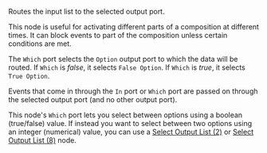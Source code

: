 Routes the input list to the selected output port.

This node is useful for activating different parts of a composition at different times. It can block events to part of the composition unless certain conditions are met.

The `Which` port selects the `Option` output port to which the data will be routed. If `Which` is <i>false</i>, it selects `False Option`. If `Which` is <i>true</i>, it selects `True Option`.

Events that come in through the `In` port or `Which` port are passed on through the selected output port (and no other output port).

This node's `Which` port lets you select between options using a boolean (true/false) value. If instead you want to select between two options using an integer (numerical) value, you can use a [Select Output List (2)](vuo-node://vuo.select.out.list.2) or [Select Output List (8)](vuo-node://vuo.select.out.list.8) node.
